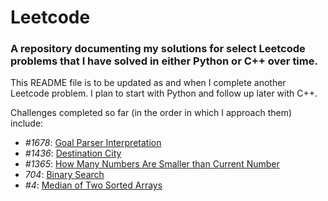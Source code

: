 # Leetcode
### A repository documenting my solutions for select Leetcode problems that I have solved in either Python or C++ over time.

This README file is to be updated as and when I complete another Leetcode problem. I plan to start with Python and follow up later with C++.

Challenges completed so far (in the order in which I approach them) include:
- *#1678*: [Goal Parser Interpretation](https://leetcode.com/problems/goal-parser-interpretation/)
- *#1436*: [Destination City](https://leetcode.com/problems/destination-city/)
- *#1365*: [How Many Numbers Are Smaller than Current Number](https://leetcode.com/problems/how-many-numbers-are-smaller-than-the-current-number/)
- *704*: [Binary Search](https://leetcode.com/problems/binary-search/)
- *#4*: [Median of Two Sorted Arrays](https://leetcode.com/problems/median-of-two-sorted-arrays/)
